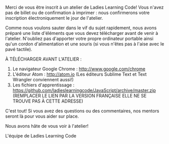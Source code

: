 ﻿Merci de vous être inscrit à un atelier de Ladies Learning Code! Vous n'avez pas de billet ou de confirmation à imprimer : nous confirmerons votre inscription électroniquement le jour de l'atelier.

Comme nous voulons sauter dans le vif du sujet rapidement, nous avons préparé une liste d'éléments que vous devez télécharger avant de venir à l'atelier. N'oubliez pas d'apporter votre propre ordinateur portable ainsi qu'un cordon d'alimentation et une souris (si vous n'êtes pas à l'aise avec le pavé tactile).
 
À TÉLÉCHARGER AVANT L'ATELIER :
 
1. Le navigateur Google Chrome : http://www.google.com/chrome
2. L'éditeur Atom : http://atom.io (Les éditeurs Sublime Text et Text Wrangler conviennent aussi!)
3. Les fichiers d'apprentissage : https://github.com/ladieslearningcode/JavaScript/archive/master.zip (REMPLACER LE LIEN PAR LA VERSION FRANÇAISE ELLE NE SE TROUVE PAS À CETTE ADRESSE)
 
C'est tout! Si vous avez des questions ou des commentaires, nos mentors seront là pour vous aider sur place.

Nous avons hâte de vous voir à l'atelier!

L'équipe de Ladies Learning Code
